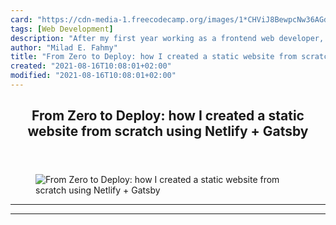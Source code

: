 ```yaml
---
card: "https://cdn-media-1.freecodecamp.org/images/1*CHViJ8BewpcNw36AGdkczQ.png"
tags: [Web Development]
description: "After my first year working as a frontend web developer, I go"
author: "Milad E. Fahmy"
title: "From Zero to Deploy: how I created a static website from scratch using Netlify + Gatsby"
created: "2021-08-16T10:08:01+02:00"
modified: "2021-08-16T10:08:01+02:00"
---
```

<div class="site-wrapper">
<main id="site-main" class="site-main outer">
<div class="inner">
<article class="post-full post tag-web-development tag-react tag-front-end-development tag-tech tag-programming ">
<header class="post-full-header">
<h1 class="post-full-title">From Zero to Deploy: how I created a static website from scratch using Netlify + Gatsby</h1>
</header>
<figure class="post-full-image">
<picture>
<source media="(max-width: 700px)" sizes="1px" srcset="data:image/gif;base64,R0lGODlhAQABAIAAAAAAAP///yH5BAEAAAAALAAAAAABAAEAAAIBRAA7 1w">
<source media="(min-width: 701px)" sizes="(max-width: 800px) 400px,
(max-width: 1170px) 700px,
1400px" srcset="https://cdn-media-1.freecodecamp.org/images/1*CHViJ8BewpcNw36AGdkczQ.png 300w,
https://cdn-media-1.freecodecamp.org/images/1*CHViJ8BewpcNw36AGdkczQ.png 600w,
https://cdn-media-1.freecodecamp.org/images/1*CHViJ8BewpcNw36AGdkczQ.png 1000w,
https://cdn-media-1.freecodecamp.org/images/1*CHViJ8BewpcNw36AGdkczQ.png 2000w">
<img onerror="this.style.display='none'" src="https://cdn-media-1.freecodecamp.org/images/1*CHViJ8BewpcNw36AGdkczQ.png" alt="From Zero to Deploy: how I created a static website from scratch using Netlify + Gatsby">
</picture>
</figure>
<section class="post-full-content">
<div class="post-content">
</div>
<hr>
<hr>
</section>
</article>
</div>
</main>
</div>
<!-- Google Tag Manager (noscript) -->
<!-- End Google Tag Manager (noscript) -->
